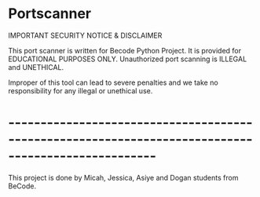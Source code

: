 # Portscanner
IMPORTANT SECURITY NOTICE & DISCLAIMER

This port scanner is written for Becode Python Project. It is provided for EDUCATIONAL PURPOSES ONLY. Unauthorized port scanning is ILLEGAL and UNETHICAL.

Improper of this tool can lead to severe penalties and we take no responsibility for any illegal or unethical use.

# ---------------------------------------------------------------------------------------------------
This project is done by Micah, Jessica, Asiye and Dogan students from BeCode.

